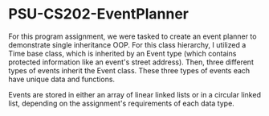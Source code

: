 # PSU-CS202-EventPlanner
For this program assignment, we were tasked to create an event planner to demonstrate
single inheritance OOP. For this class hierarchy, I utilized a Time base class,
which is inherited by an Event type (which contains protected information like
an event's street address). Then, three different types of events inherit the Event class.
These three types of events each have unique data and functions.

Events are stored in either an array of linear linked lists or in a circular linked list, depending on the assignment's
requirements of each data type.
